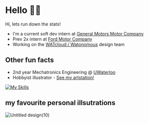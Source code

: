 # Hello 👋👋
Hi, lets run down the stats!
- I'm a current soft dev intern at [General Motors Motor Company](https://www.gm.com/)
- Prev 2x intern at [Ford Motor Company](https://www.ford.ca/)
- Working on the [WATcloud / Watonomous](https://cloud.watonomous.ca/) design team

## Other fun facts
- 2nd year Mechatronics Engineering @ [UWaterloo](https://www.utoronto.ca/)
- Hobbyist illustrator - [See my artstation!](https://www.artstation.com/lostherons)

[![My Skills](https://skillicons.dev/icons?i=cpp,py,kotlin,jenkins)](https://skillicons.dev)

## my favourite personal illsutrations
![Untitled design(10)](https://github.com/user-attachments/assets/5a319d7f-c454-435b-9290-1b27ccaa2f2a)


